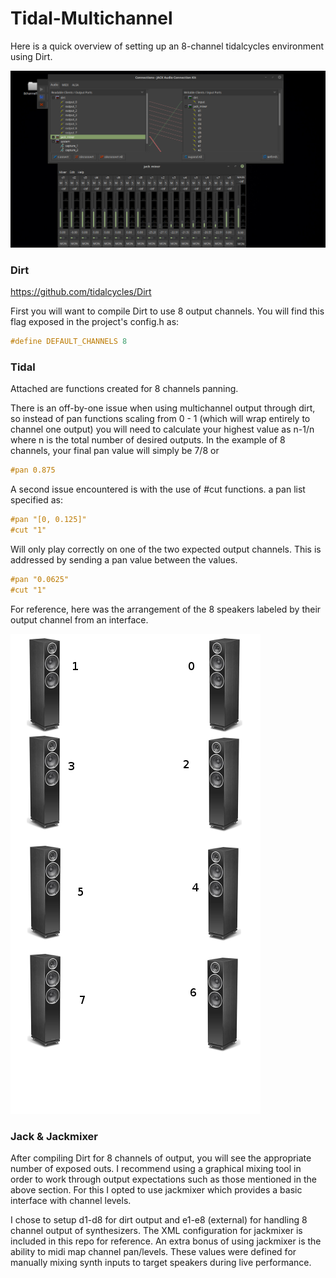 # Tidal-Multichannel

Here is a quick overview of setting up an 8-channel tidalcycles environment using Dirt.

![alt text](https://raw.githubusercontent.com/kbdnr/Tidal-multichannel/master/Screenshot%20from%202018-07-28%2011-02-09.png "Jack Screenshot")

### Dirt
https://github.com/tidalcycles/Dirt

First you will want to compile Dirt to use 8 output channels.  You will find this flag exposed in the project's config.h as:

```c
#define DEFAULT_CHANNELS 8
```

### Tidal

Attached are functions created for 8 channels panning.

There is an off-by-one issue when using multichannel output through dirt, so instead of pan functions scaling from 0 - 1 (which will wrap entirely to channel one output) you will need to calculate your highest value as n-1/n where n is the total number of desired outputs.  In the example of 8 channels, your final pan value will simply be 7/8 or 

```haskell
#pan 0.875
```

A second issue encountered is with the use of #cut functions.  a pan list specified as:

```haskell
#pan "[0, 0.125]"
#cut "1"
```

Will only play correctly on one of the two expected output channels.  This is addressed by sending a pan value between the values.

```haskell
#pan "0.0625"
#cut "1"
```

For reference, here was the arrangement of the 8 speakers labeled by their output channel from an interface.

![alt text](https://raw.githubusercontent.com/kbdnr/Tidal-multichannel/master/speakerarrangement.png "Speaker Arrangement")

### Jack & Jackmixer

After compiling Dirt for 8 channels of output, you will see the appropriate number of exposed outs.  I recommend using a graphical mixing tool in order to work through output expectations such as those mentioned in the above section.  For this I opted to use jackmixer which provides a basic interface with channel levels.

I chose to setup d1-d8 for dirt output and e1-e8 (external) for handling 8 channel output of synthesizers.  The XML configuration for jackmixer is included in this repo for reference.  An extra bonus of using jackmixer is the ability to midi map channel pan/levels.  These values were defined for manually mixing synth inputs to target speakers during live performance.
